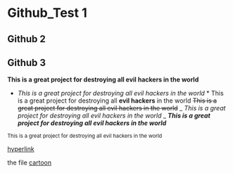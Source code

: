 # Github_Test 1
## Github 2
## Github 3
**This is a great project for destroying all evil hackers in the world**
* *This is a great project for destroying all evil hackers in the world* *
This is a great project for destroying all **evil hackers** in the world
~~This is a great project for destroying all evil hackers in the world~~
_ _This is a great project for destroying all evil hackers in the world_ _
***This is a great project for destroying all evil hackers in the world***

<sub>This is a great project for destroying all</sup> evil hackers in the world

[hyperlink](https://pizza.com)
  
the file [cartoon](File/OIP.jpg)
